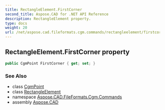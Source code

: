 ```yaml
---
title: RectangleElement.FirstCorner
second_title: Aspose.CAD for .NET API Reference
description: RectangleElement property. 
type: docs
weight: 20
url: /net/aspose.cad.fileformats.cgm.commands/rectangleelement/firstcorner/
---
```

## RectangleElement.FirstCorner property

```csharp
public CgmPoint FirstCorner { get; set; }
```

### See Also

* class [CgmPoint](../../../aspose.cad.fileformats.cgm.classes/cgmpoint/)
* class [RectangleElement](../)
* namespace [Aspose.CAD.FileFormats.Cgm.Commands](../../rectangleelement/)
* assembly [Aspose.CAD](../../../)


